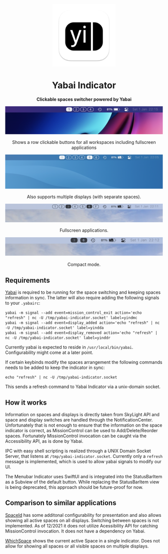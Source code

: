 <div align="center">
    <img src="docs/appicon.png" width="200" height="200">
    <h1>Yabai Indicator</h1>
    <p>
        <b>Clickable spaces switcher powered by Yabai</b>
    </p>

<img src="docs/simple.png" alt="screenshot">
<p>Shows a row clickable buttons for all workspaces including fullscreen applications</p>

<img src="docs/screenshot-dark.png" alt="screenshot2">
<p>Also supports multiple displays (with separate spaces).</p>

<img src="docs/fullscreen.png" alt="screenshot3">
<p>Fullscreen applications.</p>

<img src="docs/compact.png" alt="screenshot4">
<p>Compact mode.</p>
</div>


## Requirements

[Yabai](https://github.com/koekeishiya/yabai) is required to be running for the space switching and keeping spaces information in sync. The latter will also require adding the following signals to your `.yabairc`:

```
yabai -m signal --add event=mission_control_exit action='echo "refresh" | nc -U /tmp/yabai-indicator.socket' label=yindmc
yabai -m signal --add event=display_added action='echo "refresh" | nc -U /tmp/yabai-indicator.socket' label=yindda
yabai -m signal --add event=display_removed action='echo "refresh" | nc -U /tmp/yabai-indicator.socket' label=yinddr
```

Currently yabai is expected to reside in `/usr/local/bin/yabai`. Configurability might come at a later point.

If certain keybinds modify the spaces arrangement the following commands needs to be added to keep the indicator in sync:

```
echo "refresh" | nc -U /tmp/yabai-indicator.socket
```

This sends a refresh command to Yabai Indicator via a unix-domain socket.

## How it works

Information on spaces and displays is directly taken from SkyLight API and space and display switches are handled through the NotificationCenter. Unfortunately that is not enough to ensure that the information on the space indicator is correct, as MissionControl can be used to Add/Delete/Reorder spaces. Fortunately MissionControl invocation can be caught via the Accessibility API, as is done by Yabai.

IPC with easy shell scripting is realized through a UNIX Domain Socket Server, that listens at `/tmp/yabai-indicator.socket`. Currently only a `refresh` message is implemented, which is used to allow yabai signals to modify our UI.

The Menubar Indicator uses SwiftUI and is integrated into the StatusBarItem as a Subview of the default button. While replacing the StatusBarItem view is being deprecated, this approach should be future-proof for now.

## Comparison to similar applications

[SpaceId](https://github.com/dshnkao/SpaceId) has some additonal configurability for presentation and also allows showing all active spaces on all displays. Switching between spaces is not implemented. As of 12/2021 it does not utilize Acessibility API for catching MissionControl invocation. It does not have a dependency on Yabai.

[WhichSpace](https://github.com/gechr/WhichSpace) shows the current active Space in a single indicator. Does not allow for showing all spaces or all visible spaces on multiple displays.
